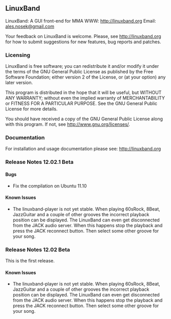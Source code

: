 ## LinuxBand

LinuxBand: A GUI front-end for MMA
WWW: <http://linuxband.org>
Email: <ales.nosek@gmail.com>

Your feedback on LinuxBand is welcome. Please, see <http://linuxband.org> for how to submit suggestions for new features, bug reports and patches.

### Licensing

LinuxBand is free software; you can redistribute it and/or modify
it under the terms of the GNU General Public License as published by
the Free Software Foundation; either version 2 of the License, or
(at your option) any later version.

This program is distributed in the hope that it will be useful,
but WITHOUT ANY WARRANTY; without even the implied warranty of
MERCHANTABILITY or FITNESS FOR A PARTICULAR PURPOSE.  See the
GNU General Public License for more details.

You should have received a copy of the GNU General Public License
along with this program. If not, see <http://www.gnu.org/licenses/>.

### Documentation

For installation and usage documentation please see: <http://linuxband.org>

### Release Notes 12.02.1 Beta

#### Bugs

*  Fix the compilation on Ubuntu 11.10

#### Known Issues

*  The linuxband-player is not yet stable. When playing 60sRock, 8Beat, JazzGuitar and a couple of other grooves the incorrect playback position can be displayed. The LinuxBand can even get disconnected from the JACK audio server. When this happens stop the playback and press the JACK reconnect button. Then select some other groove for your song.

### Release Notes 12.02 Beta

This is the first release.

#### Known Issues

*  The linuxband-player is not yet stable. When playing 60sRock, 8Beat, JazzGuitar and a couple of other grooves the incorrect playback position can be displayed. The LinuxBand can even get disconnected from the JACK audio server. When this happens stop the playback and press the JACK reconnect button. Then select some other groove for your song.

